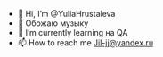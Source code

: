 - 👋 Hi, I’m @YuliaHrustaleva
- 👀 Обожаю музыку 
- 🌱 I’m currently learning  на  QA
- 📫 How to reach me  Jil-jj@yandex.ru

<!---
YuliaHrustaleva/YuliaHrustaleva is a ✨ special ✨ repository because its `README.md` (this file) appears on your GitHub profile.
You can click the Preview link to take a look at your changes.
--->
